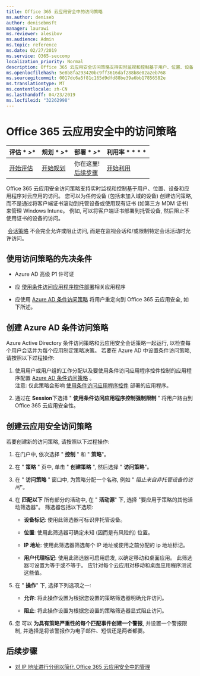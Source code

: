 ```yaml
---
title: Office 365 云应用安全中的访问策略
ms.author: deniseb
author: denisebmsft
manager: laurawi
ms.reviewer: alesibov
ms.audience: Admin
ms.topic: reference
ms.date: 02/27/2019
ms.service: O365-seccomp
localization_priority: Normal
description: Office 365 云应用安全访问策略支持实时监视和控制基于用户、位置、设备和应用程序对云应用的访问。 您可以为任何设备 (包括未加入域的设备) 创建访问策略, 而不是通过将客户端证书滚动到托管设备或使用现有证书 (如第三方 MDM 证书) 来管理 Windows Intune。 例如, 可以将客户端证书部署到托管设备, 然后阻止不使用证书的设备的访问。
ms.openlocfilehash: 5e8b8fa293420bc9ff3616daf288b8e02a2eb768
ms.sourcegitcommit: 0017dc6a5f81c165d9dfd88be39a6bb17856582e
ms.translationtype: MT
ms.contentlocale: zh-CN
ms.lasthandoff: 04/23/2019
ms.locfileid: "32262998"
---
```

# <a name="access-policies-in-office-365-cloud-app-security"></a>Office 365 云应用安全中的访问策略

|评估 * *\>**|规划 * *\>**|部署 * *\>**|利用率 * * * *|
|:-----|:-----|:-----|:-----|
|[开始评估](office-365-cas-overview.md) <br/> |[开始规划](get-ready-for-office-365-cas.md) <br/> |你在这里!  <br/> [后续步骤](group-your-ip-addresses-in-ocas.md) <br/> |[开始利用](utilization-activities-for-ocas.md) <br/> |

Office 365 云应用安全访问策略支持实时监视和控制基于用户、位置、设备和应用程序对云应用的访问。 您可以为任何设备 (包括未加入域的设备) 创建访问策略, 而不是通过将客户端证书滚动到托管设备或使用现有证书 (如第三方 MDM 证书) 来管理 Windows Intune。 例如, 可以将客户端证书部署到托管设备, 然后阻止不使用证书的设备的访问。

 [会话策略](ocas-session-policies.md) 不会完全允许或阻止访问, 而是在监视会话和/或限制特定会话活动时允许访问。

## <a name="prerequisites-to-using-access-policies"></a>使用访问策略的先决条件

- Azure AD 高级 P1 许可证

- 应 [使用条件访问应用程序控件部署](https://docs.microsoft.com/en-us/cloud-app-security/proxy-deployment-aad)相关应用程序

- 应使用 [Azure AD 条件访问策略](https://docs.microsoft.com/azure/active-directory/active-directory-conditional-access-azure-portal) 将用户重定向到 Office 365 云应用安全, 如下所述。

## <a name="create-an-azure-ad-conditional-access-policy"></a>创建 Azure AD 条件访问策略

Azure Active Directory 条件访问策略和云应用安全会话策略一起运行, 以检查每个用户会话并为每个应用制定策略决策。 若要在 Azure AD 中设置条件访问策略, 请按照以下过程操作:

1. 使用用户或用户组的工作分配以及要使用条件访问应用程序控件控制的应用程序配置 [Azure AD 条件访问策略](https://docs.microsoft.com/azure/active-directory/active-directory-conditional-access-azure-portal) 。<br>注意: 仅此策略会影响 [使用条件访问应用程序控件](https://docs.microsoft.com/cloud-app-security/proxy-deployment-aad) 部署的应用程序。

2. 通过在 **Session**下选择 " **使用条件访问应用程序控制强制限制** " 将用户路由到 Office 365 云应用安全性。

## <a name="create-a-cloud-app-security-access-policy"></a>创建云应用安全访问策略

若要创建新的访问策略, 请按照以下过程操作:

1. 在门户中, 依次选择 " **控制** " 和 " **策略**"。

2. 在 " **策略** " 页中, 单击 " **创建策略** ", 然后选择 " **访问策略**"。

3. 在 " **访问策略** " 窗口中, 为策略分配一个名称, 例如 " *阻止来自非托管设备的访问*"。

4. 在 **匹配以下** 所有部分的活动中, 在 " **活动源**" 下, 选择 "要应用于策略的其他活动筛选器"。 筛选器包括以下选项:
    
    - **设备标记**: 使用此筛选器可标识非托管设备。
    
    - **位置**: 使用此筛选器可确定未知 (因而是有风险的) 位置。
    
    - **IP 地址**: 使用此筛选器筛选每个 IP 地址或使用之前分配的 ip 地址标记。
    
    - **用户代理标记**: 使用此筛选器可启用启发, 以确定移动和桌面应用。 此筛选器可设置为等于或不等于。 应针对每个云应用对移动和桌面应用程序测试这些值。

5. 在 " **操作**" 下, 选择下列选项之一:
    
    - **允许**: 将此操作设置为根据您设置的策略筛选器明确允许访问。
    
    - **阻止**: 将此操作设置为根据您设置的策略筛选器显式阻止访问。

6. 您 可以 **为具有策略严重性的每个匹配事件创建一个警报**, 并设置一个警报限制, 并选择是将该警报作为电子邮件、短信还是两者都要。

## <a name="next-steps"></a>后续步骤

- [对 IP 地址进行分组以简化 Office 365 云应用安全中的管理](group-your-ip-addresses-in-ocas.md)
